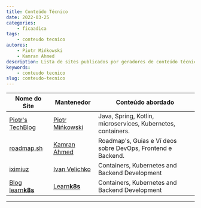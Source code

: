 ```yaml
---
title: Conteúdo Técnico
date: 2022-03-25
categories:
    - ficaadica
tags:
    - conteudo tecnico
autores:
    - Piotr Mińkowski
    - Kamran Ahmed
description: Lista de sites publicados por geradores de conteúdo técnico relevantes.
keywords:
    - conteudo tecnico
slug: conteudo-tecnico
---
```


| Nome do Site | Mantenedor | Conteúdo abordado |
|---|---|---|
| [Piotr's TechBlog](https://piotrminkowski.com/) | [Piotr Mińkowski](/autores/piotr-mińkowski/) | Java, Spring, Kotlin, microservices, Kubernetes, containers. |
| [roadmap.sh](https://roadmap.sh/) | [Kamran Ahmed](/autores/kamran-ahmed/) | Roadmap's, Guias e Ví deos sobre DevOps, Frontend e Backend. |
| [iximiuz](https://iximiuz.com/en/) | [Ivan Velichko](/autores/ivan-velichko/) | Containers, Kubernetes and Backend Development |
| [Blog learn**k8s**](https://learnk8s.io/blog) | [Learn**k8s**](/autores/ivan-velichko/) | Containers, Kubernetes and Backend Development |


---
